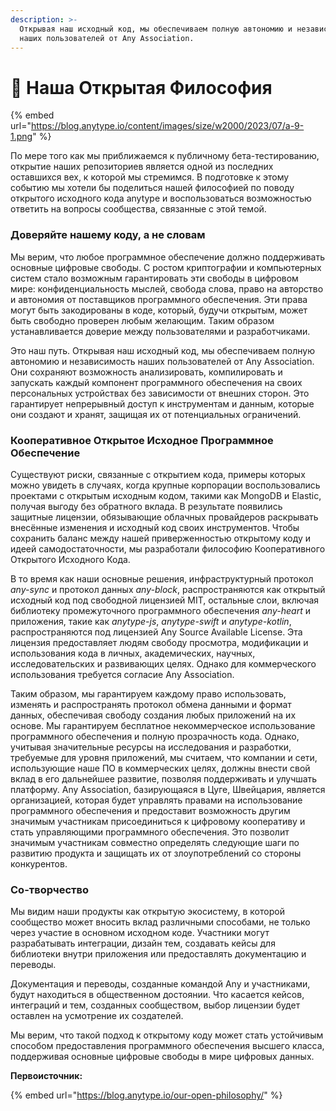 ```yaml
---
description: >-
  Открывая наш исходный код, мы обеспечиваем полную автономию и независимость
  наших пользователей от Any Association.
---
```


# 🤝 Наша Открытая Философия

{% embed url="https://blog.anytype.io/content/images/size/w2000/2023/07/a-9-1.png" %}

По мере того как мы приближаемся к публичному бета-тестированию, открытие наших репозиториев является одной из последних оставшихся вех, к которой мы стремимся. В подготовке к этому событию мы хотели бы поделиться нашей философией по поводу открытого исходного кода anytype и воспользоваться возможностью ответить на вопросы сообщества, связанные с этой темой.

### **Доверяйте нашему коду, а не словам**

Мы верим, что любое программное обеспечение должно поддерживать основные цифровые свободы. С ростом криптографии и компьютерных систем стало возможным гарантировать эти свободы в цифровом мире: конфиденциальность мыслей, свобода слова, право на авторство и автономия от поставщиков программного обеспечения. Эти права могут быть закодированы в коде, который, будучи открытым, может быть свободно проверен любым желающим. Таким образом устанавливается доверие между пользователями и разработчиками.

Это наш путь. Открывая наш исходный код, мы обеспечиваем полную автономию и независимость наших пользователей от Any Association. Они сохраняют возможность анализировать, компилировать и запускать каждый компонент программного обеспечения на своих персональных устройствах без зависимости от внешних сторон. Это гарантирует непрерывный доступ к инструментам и данным, которые они создают и хранят, защищая их от потенциальных ограничений.

### **Кооперативное Открытое Исходное Программное Обеспечение**

Существуют риски, связанные с открытием кода, примеры которых можно увидеть в случаях, когда крупные корпорации воспользовались проектами с открытым исходным кодом, такими как MongoDB и Elastic, получая выгоду без обратного вклада. В результате появились защитные лицензии, обязывающие облачных провайдеров раскрывать внесённые изменения и исходный код своих инструментов. Чтобы сохранить баланс между нашей приверженностью открытому коду и идеей самодостаточности, мы разработали философию Кооперативного Открытого Исходного Кода.

В то время как наши основные решения, инфраструктурный протокол _any-sync_ и протокол данных _any-block_, распространяются как открытый исходный код под свободной лицензией MIT, остальные слои, включая библиотеку промежуточного программного обеспечения _any-heart_ и приложения, такие как _anytype-js_, _anytype-swift_ и _anytype-kotlin_, распространяются под лицензией Any Source Available License. Эта лицензия предоставляет людям свободу просмотра, модификации и использования кода в личных, академических, научных, исследовательских и развивающих целях. Однако для коммерческого использования требуется согласие Any Association.

Таким образом, мы гарантируем каждому право использовать, изменять и распространять протокол обмена данными и формат данных, обеспечивая свободу создания любых приложений на их основе. Мы гарантируем бесплатное некоммерческое использование программного обеспечения и полную прозрачность кода. Однако, учитывая значительные ресурсы на исследования и разработки, требуемые для уровня приложений, мы считаем, что компании и сети, использующие наше ПО в коммерческих целях, должны внести свой вклад в его дальнейшее развитие, позволяя поддерживать и улучшать платформу. Any Association, базирующаяся в Цуге, Швейцария, является организацией, которая будет управлять правами на использование программного обеспечения и предоставит возможность другим значимым участникам присоединиться к цифровому кооперативу и стать управляющими программного обеспечения. Это позволит значимым участникам совместно определять следующие шаги по развитию продукта и защищать их от злоупотреблений со стороны конкурентов.

### **Со-творчество**

Мы видим наши продукты как открытую экосистему, в которой сообщество может вносить вклад различными способами, не только через участие в основном исходном коде. Участники могут разрабатывать интеграции, дизайн тем, создавать кейсы для библиотеки внутри приложения или предоставлять документацию и переводы.

Документация и переводы, созданные командой Any и участниками, будут находиться в общественном достоянии. Что касается кейсов, интеграций и тем, созданных сообществом, выбор лицензии будет оставлен на усмотрение их создателей.

Мы верим, что такой подход к открытому коду может стать устойчивым способом предоставления программного обеспечения высшего класса, поддерживая основные цифровые свободы в мире цифровых данных.

**Первоисточник:**

{% embed url="https://blog.anytype.io/our-open-philosophy/" %}
